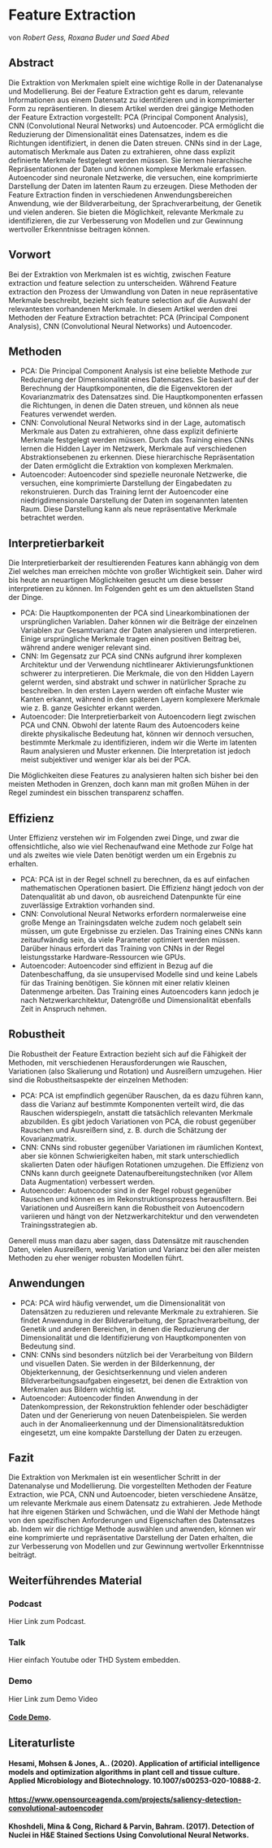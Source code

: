 # Feature Extraction
von *Robert Gess, Roxana Buder und Saed Abed*

## Abstract
Die Extraktion von Merkmalen spielt eine wichtige Rolle in der Datenanalyse und Modellierung. Bei der Feature Extraction geht es darum, relevante Informationen aus einem Datensatz zu identifizieren und in komprimierter Form zu repräsentieren. In diesem Artikel werden drei gängige Methoden der Feature Extraction vorgestellt: PCA (Principal Component Analysis), CNN (Convolutional Neural Networks) und Autoencoder.
PCA ermöglicht die Reduzierung der Dimensionalität eines Datensatzes, indem es die Richtungen identifiziert, in denen die Daten streuen. CNNs sind in der Lage, automatisch Merkmale aus Daten zu extrahieren, ohne dass explizit definierte Merkmale festgelegt werden müssen. Sie lernen hierarchische Repräsentationen der Daten und können komplexe Merkmale erfassen. Autoencoder sind neuronale Netzwerke, die versuchen, eine komprimierte Darstellung der Daten im latenten Raum zu erzeugen.
Diese Methoden der Feature Extraction finden in verschiedenen Anwendungsbereichen Anwendung, wie der Bildverarbeitung, der Sprachverarbeitung, der Genetik und vielen anderen. Sie bieten die Möglichkeit, relevante Merkmale zu identifizieren, die zur Verbesserung von Modellen und zur Gewinnung wertvoller Erkenntnisse beitragen können.

## Vorwort
Bei der Extraktion von Merkmalen ist es wichtig, zwischen Feature extraction und feature selection zu unterscheiden. Während Feature extraction den Prozess der Umwandlung von Daten in neue repräsentative Merkmale beschreibt, bezieht sich feature selection auf die Auswahl der relevantesten vorhandenen Merkmale.
In diesem Artikel werden drei Methoden der Feature Extraction betrachtet: PCA (Principal Component Analysis), CNN (Convolutional Neural Networks) und Autoencoder.

## Methoden
* PCA: Die Principal Component Analysis ist eine beliebte Methode zur Reduzierung der Dimensionalität eines Datensatzes. Sie basiert auf der Berechnung der Hauptkomponenten, die die Eigenvektoren der Kovarianzmatrix des Datensatzes sind. Die Hauptkomponenten erfassen die Richtungen, in denen die Daten streuen, und können als neue Features verwendet werden.
* CNN: Convolutional Neural Networks sind in der Lage, automatisch Merkmale aus Daten zu extrahieren, ohne dass explizit definierte Merkmale festgelegt werden müssen. Durch das Training eines CNNs lernen die Hidden Layer im Netzwerk, Merkmale auf verschiedenen Abstraktionsebenen zu erkennen. Diese hierarchische Repräsentation der Daten ermöglicht die Extraktion von komplexen Merkmalen.
* Autoencoder: Autoencoder sind spezielle neuronale Netzwerke, die versuchen, eine komprimierte Darstellung der Eingabedaten zu rekonstruieren. Durch das Training lernt der Autoencoder eine niedrigdimensionale Darstellung der Daten im sogenannten latenten Raum. Diese Darstellung kann als neue repräsentative Merkmale betrachtet werden.

## Interpretierbarkeit
Die Interpretierbarkeit der resultierenden Features kann abhängig von dem Ziel welches man erreichen möchte von großer Wichtigkeit sein. Daher wird bis heute an neuartigen Möglichkeiten gesucht um diese besser interpretieren zu können. Im Folgenden geht es um den aktuellsten Stand der Dinge.

* PCA: Die Hauptkomponenten der PCA sind Linearkombinationen der ursprünglichen Variablen. Daher können wir die Beiträge der einzelnen Variablen zur Gesamtvarianz der Daten analysieren und interpretieren. Einige ursprüngliche Merkmale tragen einen positiven Beitrag bei, während andere weniger relevant sind.
* CNN: Im Gegensatz zur PCA sind CNNs aufgrund ihrer komplexen Architektur und der Verwendung nichtlinearer Aktivierungsfunktionen schwerer zu interpretieren. Die Merkmale, die von den Hidden Layern gelernt werden, sind abstrakt und schwer in natürlicher Sprache zu beschreiben. In den ersten Layern werden oft einfache Muster wie Kanten erkannt, während in den späteren Layern komplexere Merkmale wie z. B. ganze Gesichter erkannt werden.
* Autoencoder: Die Interpretierbarkeit von Autoencodern liegt zwischen PCA und CNN. Obwohl der latente Raum des Autoencoders keine direkte physikalische Bedeutung hat, können wir dennoch versuchen, bestimmte Merkmale zu identifizieren, indem wir die Werte im latenten Raum analysieren und Muster erkennen. Die Interpretation ist jedoch meist subjektiver und weniger klar als bei der PCA.

Die Möglichkeiten diese Features zu analysieren halten sich bisher bei den meisten Methoden in Grenzen, doch kann man mit großen Mühen in der Regel zumindest ein bisschen transparenz schaffen.

## Effizienz
Unter Effizienz verstehen wir im Folgenden zwei Dinge, und zwar die offensichtliche, also wie viel Rechenaufwand eine Methode zur Folge hat und als zweites wie viele Daten benötigt werden um ein Ergebnis zu erhalten.

* PCA: PCA ist in der Regel schnell zu berechnen, da es auf einfachen mathematischen Operationen basiert. Die Effizienz hängt jedoch von der Datenqualität ab und davon, ob ausreichend Datenpunkte für eine zuverlässige Extraktion vorhanden sind.
* CNN: Convolutional Neural Networks erfordern normalerweise eine große Menge an Trainingsdaten welche zudem noch gelabelt sein müssen, um gute Ergebnisse zu erzielen. Das Training eines CNNs kann zeitaufwändig sein, da viele Parameter optimiert werden müssen. Darüber hinaus erfordert das Training von CNNs in der Regel leistungsstarke Hardware-Ressourcen wie GPUs.
* Autoencoder: Autoencoder sind effizient in Bezug auf die Datenbeschaffung, da sie unsupervised Modelle sind und keine Labels für das Training benötigen. Sie können mit einer relativ kleinen Datenmenge arbeiten. Das Training eines Autoencoders kann jedoch je nach Netzwerkarchitektur, Datengröße und Dimensionalität ebenfalls Zeit in Anspruch nehmen.

## Robustheit
Die Robustheit der Feature Extraction bezieht sich auf die Fähigkeit der Methoden, mit verschiedenen Herausforderungen wie Rauschen, Variationen (also Skalierung und Rotation) und Ausreißern umzugehen. Hier sind die Robustheitsaspekte der einzelnen Methoden:

* PCA: PCA ist empfindlich gegenüber Rauschen, da es dazu führen kann, dass die Varianz auf bestimmte Komponenten verteilt wird, die das Rauschen widerspiegeln, anstatt die tatsächlich relevanten Merkmale abzubilden. Es gibt jedoch Variationen von PCA, die robust gegenüber Rauschen und Ausreißern sind, z. B. durch die Schätzung der Kovarianzmatrix.
* CNN: CNNs sind robuster gegenüber Variationen im räumlichen Kontext, aber sie können Schwierigkeiten haben, mit stark unterschiedlich skalierten Daten oder häufigen Rotationen umzugehen. Die Effizienz von CNNs kann durch geeignete Datenaufbereitungstechniken (vor Allem Data Augmentation) verbessert werden.
* Autoencoder: Autoencoder sind in der Regel robust gegenüber Rauschen und können es im Rekonstruktionsprozess herausfiltern. Bei Variationen und Ausreißern kann die Robustheit von Autoencodern variieren und hängt von der Netzwerkarchitektur und den verwendeten Trainingsstrategien ab.

Generell muss man dazu aber sagen, dass Datensätze mit rauschenden Daten, vielen Ausreißern, wenig Variation und Varianz bei den aller meisten Methoden zu eher weniger robusten Modellen führt.

## Anwendungen
* PCA: PCA wird häufig verwendet, um die Dimensionalität von Datensätzen zu reduzieren und relevante Merkmale zu extrahieren. Sie findet Anwendung in der Bildverarbeitung, der Sprachverarbeitung, der Genetik und anderen Bereichen, in denen die Reduzierung der Dimensionalität und die Identifizierung von Hauptkomponenten von Bedeutung sind.
* CNN: CNNs sind besonders nützlich bei der Verarbeitung von Bildern und visuellen Daten. Sie werden in der Bilderkennung, der Objekterkennung, der Gesichtserkennung und vielen anderen Bildverarbeitungsaufgaben eingesetzt, bei denen die Extraktion von Merkmalen aus Bildern wichtig ist.
* Autoencoder: Autoencoder finden Anwendung in der Datenkompression, der Rekonstruktion fehlender oder beschädigter Daten und der Generierung von neuen Datenbeispielen. Sie werden auch in der Anomalieerkennung und der Dimensionalitätsreduktion eingesetzt, um eine kompakte Darstellung der Daten zu erzeugen.

## Fazit
Die Extraktion von Merkmalen ist ein wesentlicher Schritt in der Datenanalyse und Modellierung. Die vorgestellten Methoden der Feature Extraction, wie PCA, CNN und Autoencoder, bieten verschiedene Ansätze, um relevante Merkmale aus einem Datensatz zu extrahieren. Jede Methode hat ihre eigenen Stärken und Schwächen, und die Wahl der Methode hängt von den spezifischen Anforderungen und Eigenschaften des Datensatzes ab. Indem wir die richtige Methode auswählen und anwenden, können wir eine komprimierte und repräsentative Darstellung der Daten erhalten, die zur Verbesserung von Modellen und zur Gewinnung wertvoller Erkenntnisse beiträgt.




## Weiterführendes Material

### Podcast
Hier Link zum Podcast.

### Talk
Hier einfach Youtube oder THD System embedden.

### Demo
Hier Link zum Demo Video 
#### [Code Demo](https://mygit.th-deg.de/sa13291/ki-seminar).



## Literaturliste
#### Hesami, Mohsen & Jones, A.. (2020). Application of artificial intelligence models and optimization algorithms in plant cell and tissue culture. Applied Microbiology and Biotechnology. 10.1007/s00253-020-10888-2. 
#### https://www.opensourceagenda.com/projects/saliency-detection-convolutional-autoencoder
#### Khoshdeli, Mina & Cong, Richard & Parvin, Bahram. (2017). Detection of Nuclei in H&E Stained Sections Using Convolutional Neural Networks. 